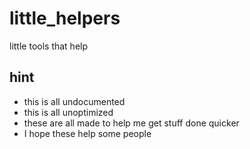 # little_helpers
 little tools that help
 
## hint
- this is all undocumented 
- this is all unoptimized
- these are all made to help me get stuff done quicker
- I hope these help some people
